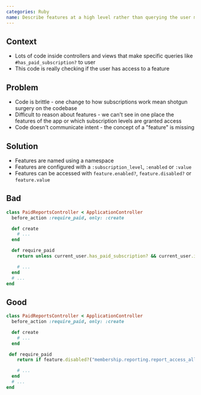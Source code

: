 ```yaml
---
categories: Ruby
name: Describe features at a high level rather than querying the user model directly
---
```


## Context

* Lots of code inside controllers and views that make specific queries like `#has_paid_subscription?` to user
* This code is really checking if the user has access to a feature

## Problem

* Code is brittle - one change to how subscriptions work mean shotgun surgery on the codebase
* Difficult to reason about features - we can't see in one place the features of the app or which subscription levels are granted access
* Code doesn't communicate intent - the concept of a "feature" is missing

## Solution

* Features are named using a namespace
* Features are configured with a `:subscription_level`, `:enabled` or `:value`
* Features can be accessed with `feature.enabled?`, `feature.disabled?` or `feature.value`

## Bad

```ruby
class PaidReportsController < ApplicationController
  before_action :require_paid, only: :create

  def create
    # ...
  end

  def require_paid
    return unless current_user.has_paid_subscription? && current_user.investor?

    # ...
  end
  # ...
end
```

## Good

```ruby
class PaidReportsController < ApplicationController
  before_action :require_paid, only: :create

  def create
    # ...
  end

 def require_paid
    return if feature.disabled?("membership.reporting.report_access_allowed", user: current_user)

    # ...
  end
  # ...
end
```
